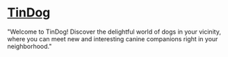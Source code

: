 # <a href="https://fatmaygn.github.io/TinDog/">TinDog</a>
"Welcome to TinDog! Discover the delightful world of dogs in your vicinity, where you can meet new and interesting canine companions right in your neighborhood."



